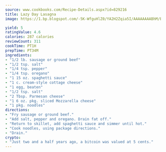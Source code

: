 ```yaml
---
source: www.cookbooks.com/Recipe-Details.aspx?id=829216
title: Lazy Day Lasagna
image: https://1.bp.blogspot.com/-5K-WfguHlZ0/YA2H2Zqia5I/AAAAAAAABhM/Bdgu68p4aG0Q6jWdy3eGaUXSKw5p3sdxwCLcBGAsYHQ/s324/7.png

yield: 5
ratingValue: 4.6
calories: 287 calories
reviewCount: 311
cookTime: PT1H
prepTime: PT34M
ingredients:
- "1/2 lb. sausage or ground beef"
- "1/2 tsp. salt"
- "1/4 tsp. pepper"
- "1/4 tsp. oregano"
- "1 15 oz. spaghetti sauce"
- "1 c. cream-style cottage cheese"
- "1 egg, beaten"
- "1/2 tsp. salt"
- "2 Tbsp. Parmesan cheese"
- "1 6 oz. pkg. sliced Mozzarella cheese"
- "1 pkg. noodles"
directions:
- "Fry sausage or ground beef."
- "Add salt, pepper and oregano. Drain fat off."
- "Return to skillet, add spaghetti sauce and simmer until hot."
- "Cook noodles, using package directions."
- "Drain."
crypto:
- "Just two and a half years ago, a bitcoin was valued at 5 cents."
---
```

